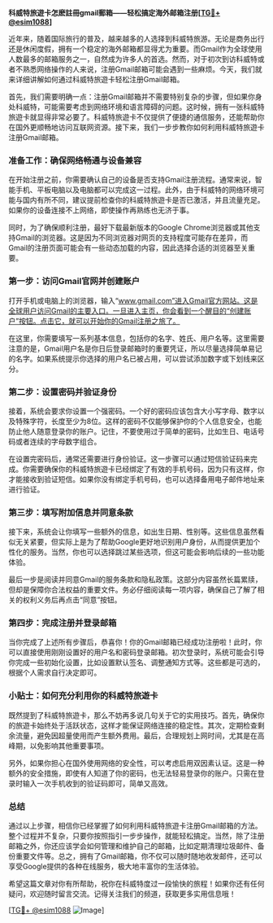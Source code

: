 **科威特旅遊卡怎麽註冊gmail郵箱——轻松搞定海外邮箱注册[[TG💪+ @esim1088](https://t.me/s/esim1088)]**

近年来，随着国际旅行的普及，越来越多的人选择到科威特旅游。无论是商务出行还是休闲度假，拥有一个稳定的海外邮箱都显得尤为重要。而Gmail作为全球使用人数最多的邮箱服务之一，自然成为许多人的首选。然而，对于初次到访科威特或者不熟悉网络操作的人来说，注册Gmail邮箱可能会遇到一些麻烦。今天，我们就来详细讲解如何通过科威特旅遊卡轻松注册Gmail邮箱。

首先，我们需要明确一点：注册Gmail邮箱并不需要特别复杂的步骤，但如果你身处科威特，可能需要考虑到网络环境和语言障碍的问题。这时候，拥有一张科威特旅遊卡就显得非常必要了。科威特旅遊卡不仅提供了便捷的通信服务，还能帮助你在国外更顺畅地访问互联网资源。接下来，我们一步步教你如何利用科威特旅遊卡注册Gmail邮箱。

### **准备工作：确保网络畅通与设备兼容**

在开始注册之前，你需要确认自己的设备是否支持Gmail注册流程。通常来说，智能手机、平板电脑以及电脑都可以完成这一过程。此外，由于科威特的网络环境可能与国内有所不同，建议提前检查你的科威特旅遊卡是否已激活，并且流量充足。如果你的设备连接不上网络，即使操作再熟练也无济于事。

同时，为了确保顺利注册，最好下载最新版本的Google Chrome浏览器或其他支持Gmail的浏览器。这是因为不同浏览器对网页的支持程度可能存在差异，而Gmail的注册页面可能会有一些动态加载的内容，因此选择合适的浏览器至关重要。

### **第一步：访问Gmail官网并创建账户**

打开手机或电脑上的浏览器，输入“www.gmail.com”进入Gmail官方网站。这是全球用户访问Gmail的主要入口。一旦进入主页，你会看到一个醒目的“创建账户”按钮。点击它，就可以开始你的Gmail注册之旅了。

在这里，你需要填写一系列基本信息，包括你的名字、姓氏、用户名等。这里需要注意的是，Gmail用户名是你日后登录邮箱时的重要凭证，所以尽量选择简单易记的名字。如果系统提示你选择的用户名已被占用，可以尝试添加数字或下划线来区分。

### **第二步：设置密码并验证身份**

接着，系统会要求你设置一个强密码。一个好的密码应该包含大小写字母、数字以及特殊字符，长度至少为8位。这样的密码不仅能够保护你的个人信息安全，也能防止他人随意登录你的账户。记住，不要使用过于简单的密码，比如生日、电话号码或者连续的字母数字组合。

在设置完密码后，通常还需要进行身份验证。这一步骤可以通过短信验证码来完成。你需要确保你的科威特旅遊卡已经绑定了有效的手机号码，因为只有这样，你才能接收到验证短信。如果你没有绑定手机号码，也可以选择备用电子邮件地址来进行验证。

### **第三步：填写附加信息并同意条款**

接下来，系统会让你填写一些额外的信息，如出生日期、性别等。这些信息虽然看似无关紧要，但实际上是为了帮助Google更好地识别用户身份，从而提供更加个性化的服务。当然，你也可以选择跳过某些选项，但这可能会影响后续的一些功能体验。

最后一步是阅读并同意Gmail的服务条款和隐私政策。这部分内容虽然长篇累牍，但却是保障你合法权益的重要文件。务必仔细阅读每一项内容，确保自己了解了相关的权利义务后再点击“同意”按钮。

### **第四步：完成注册并登录邮箱**

当你完成了上述所有步骤后，恭喜你！你的Gmail邮箱已经成功注册啦！此时，你可以直接使用刚刚设置好的用户名和密码登录邮箱。初次登录时，系统可能会引导你完成一些初始化设置，比如设置默认签名、调整通知方式等。这些都是可选的，根据个人需求自行决定即可。

### **小贴士：如何充分利用你的科威特旅遊卡**

既然提到了科威特旅遊卡，那么不妨再多说几句关于它的实用技巧。首先，确保你的旅遊卡始终处于活跃状态，这样才能保证网络连接的稳定性。其次，定期检查剩余流量，避免因超量使用而产生额外费用。最后，合理规划上网时间，尤其是在高峰期，以免影响其他重要事项。

另外，如果你担心在国外使用网络的安全性，可以考虑启用双因素认证。这是一种额外的安全措施，即使有人知道了你的密码，也无法轻易登录你的账户。只需在登录时输入一次手机收到的验证码即可，简单又高效。

### **总结**

通过以上步骤，相信你已经掌握了如何利用科威特旅遊卡注册Gmail邮箱的方法。整个过程并不复杂，只要你按照指引一步步操作，就能轻松搞定。当然，除了注册邮箱之外，你还应该学会如何管理和维护自己的邮箱，比如定期清理垃圾邮件、备份重要文件等。总之，拥有了Gmail邮箱，你不仅可以随时随地收发邮件，还可以享受Google提供的各种在线服务，极大地丰富你的生活体验。

希望这篇文章对你有所帮助，祝你在科威特度过一段愉快的旅程！如果你还有任何疑问，欢迎随时留言交流。记得关注我们的频道，获取更多实用信息哦！

[[TG💪+ @esim1088](https://t.me/s/esim1088) ![Image](https://i.postimg.cc/4NQfJmqS/Snipaste-2025-05-13-00-14-12.png)]